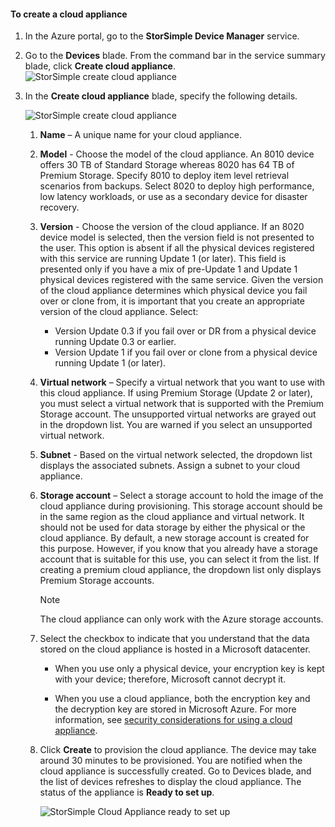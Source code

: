#### To create a cloud appliance

1. In the Azure portal, go to the **StorSimple Device Manager** service.
2. Go to the **Devices** blade. From the command bar in the service summary blade, click **Create cloud appliance**.
    ![StorSimple create cloud appliance](./media/storsimple-8000-create-cloud-appliance-u2/sca-create1.png)
3. In the **Create cloud appliance** blade, specify the following details.
   
    ![StorSimple create cloud appliance](./media/storsimple-8000-create-cloud-appliance-u2/sca-create2.png)
   
   1. **Name** – A unique name for your cloud appliance.
   2. **Model** - Choose the model of the cloud appliance. An 8010 device offers 30 TB of Standard Storage whereas 8020 has 64 TB of Premium Storage. Specify 8010 to deploy item level retrieval scenarios from backups. Select 8020 to deploy high performance, low latency workloads, or use as a secondary device for disaster recovery.
   3. **Version** - Choose the version of the cloud appliance. If an 8020 device model is selected, then the version field is not presented to the user. This option is absent if all the physical devices registered with this service are running Update 1 (or later). This field is presented only if you have a mix of pre-Update 1 and Update 1 physical devices registered with the same service. Given the version of the cloud appliance determines which physical device you fail over or clone from, it is important that you create an appropriate version of the cloud appliance. Select:
      
      * Version Update 0.3 if you fail over or DR from a physical device running Update 0.3 or earlier.
      * Version Update 1 if you fail over or clone from a physical device running Update 1 (or later).
   4. **Virtual network** – Specify a virtual network that you want to use with this cloud appliance. If using Premium Storage (Update 2 or later), you must select a virtual network that is supported with the Premium Storage account. The unsupported virtual networks are grayed out in the dropdown list. You are warned if you select an unsupported virtual network.
   5. **Subnet** - Based on the virtual network selected, the dropdown list displays the associated subnets. Assign a subnet to your cloud appliance.
   6. **Storage account** – Select a storage account to hold the image of the cloud appliance during provisioning. This storage account should be in the same region as the cloud appliance and virtual network. It should not be used for data storage by either the physical or the cloud appliance. By default, a new storage account is created for this purpose. However, if you know that you already have a storage account that is suitable for this use, you can select it from the list. If creating a premium cloud appliance, the dropdown list only displays Premium Storage accounts.
      
      > [!NOTE]
      > The cloud appliance can only work with the Azure storage accounts.
    
   7. Select the checkbox to indicate that you understand that the data stored on the cloud appliance is hosted in a Microsoft datacenter.
       * When you use only a physical device, your encryption key is kept with your device; therefore, Microsoft cannot decrypt it.

       * When you use a cloud appliance, both the encryption key and the decryption key are stored in Microsoft Azure. For more information, see [security considerations for using a cloud appliance](../articles/storsimple/storsimple-security.md#storsimple-cloud-appliance-security).
   8. Click **Create** to provision the cloud appliance. The device may take around 30 minutes to be provisioned. You are notified when the cloud appliance is successfully created. Go to Devices blade, and the list of devices refreshes to display the cloud appliance. The status of the appliance is **Ready to set up**.
      
      ![StorSimple Cloud Appliance ready to set up](./media/storsimple-8000-create-cloud-appliance-u2/sca-create3.png)

